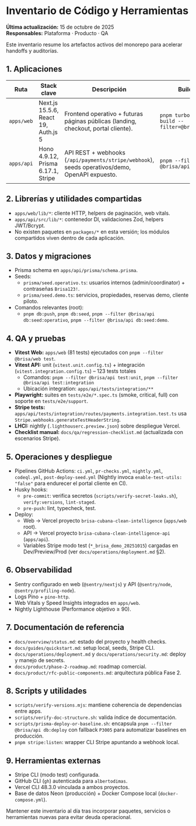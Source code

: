 # Inventario de Código y Herramientas

**Última actualización:** 15 de octubre de 2025  
**Responsables:** Plataforma · Producto · QA

Este inventario resume los artefactos activos del monorepo para acelerar handoffs y auditorías.

## 1. Aplicaciones

| Ruta       | Stack clave                         | Descripción                                                                                    | Build                                      |
| ---------- | ----------------------------------- | ---------------------------------------------------------------------------------------------- | ------------------------------------------ |
| `apps/web` | Next.js 15.5.6, React 19, Auth.js 5 | Frontend operativo + futuras páginas públicas (landing, checkout, portal cliente).             | `pnpm turbo run build --filter=@brisa/web` |
| `apps/api` | Hono 4.9.12, Prisma 6.17.1, Stripe  | API REST + webhooks (`/api/payments/stripe/webhook`), seeds operativos/demo, OpenAPI expuesto. | `pnpm --filter @brisa/api build`           |

## 2. Librerías y utilidades compartidas

- `apps/web/lib/*`: cliente HTTP, helpers de paginación, web vitals.
- `apps/api/src/lib/*`: contenedor DI, validaciones Zod, helpers JWT/Bcrypt.
- No existen paquetes en `packages/*` en esta versión; los módulos compartidos viven dentro de cada aplicación.

## 3. Datos y migraciones

- Prisma schema en `apps/api/prisma/schema.prisma`.
- Seeds:
  - `prisma/seed.operativo.ts`: usuarios internos (admin/coordinator) + contraseñas `Brisa123!`.
  - `prisma/seed.demo.ts`: servicios, propiedades, reservas demo, cliente piloto.
- Comandos relevantes (root):
  - `pnpm db:push`, `pnpm db:seed`, `pnpm --filter @brisa/api db:seed:operativo`, `pnpm --filter @brisa/api db:seed:demo`.

## 4. QA y pruebas

- **Vitest Web:** `apps/web` (81 tests) ejecutados con `pnpm --filter @brisa/web test`.
- **Vitest API:** unit (`vitest.unit.config.ts`) + integración (`vitest.integration.config.ts`) – 123 tests totales
  - Comandos: `pnpm --filter @brisa/api test:unit`, `pnpm --filter @brisa/api test:integration`
  - Ubicación integration: `apps/api/tests/integration/**`
- **Playwright:** suites en `tests/e2e/*.spec.ts` (smoke, critical, full) con soporte en `tests/e2e/support`.
- **Stripe tests:** `apps/api/tests/integration/routes/payments.integration.test.ts` usa `Stripe.webhooks.generateTestHeaderString`.
- **LHCI:** nightly (`.lighthouserc.preview.json`) sobre despliegue Vercel.
- **Checklist manual:** `docs/qa/regression-checklist.md` (actualizada con escenarios Stripe).

## 5. Operaciones y despliegue

- Pipelines GitHub Actions: `ci.yml`, `pr-checks.yml`, `nightly.yml`, `codeql.yml`, `post-deploy-seed.yml` (Nightly invoca `enable-test-utils: "false"` para endurecer el portal cliente en CI).
- Husky hooks:
  - `pre-commit`: verifica secretos (`scripts/verify-secret-leaks.sh`), `verify:versions`, `lint-staged`.
  - `pre-push`: lint, typecheck, test.
- Deploy:
  - Web → Vercel proyecto `brisa-cubana-clean-intelligence` (`apps/web` root).
  - API → Vercel proyecto `brisa-cubana-clean-intelligence-api` (`apps/api`).
  - Variables Stripe modo test (`*_brisa_demo_20251015`) cargadas en Dev/Preview/Prod (ver `docs/operations/deployment.md` §2).

## 6. Observabilidad

- Sentry configurado en web (`@sentry/nextjs`) y API (`@sentry/node`, `@sentry/profiling-node`).
- Logs Pino + `pino-http`.
- Web Vitals y Speed Insights integrados en `apps/web`.
- Nightly Lighthouse (Performance objetivo ≥ 90).

## 7. Documentación de referencia

- `docs/overview/status.md`: estado del proyecto y health checks.
- `docs/guides/quickstart.md`: setup local, seeds, Stripe CLI.
- `docs/operations/deployment.md` y `docs/operations/security.md`: deploy y manejo de secrets.
- `docs/product/phase-2-roadmap.md`: roadmap comercial.
- `docs/product/rfc-public-components.md`: arquitectura pública Fase 2.

## 8. Scripts y utilidades

- `scripts/verify-versions.mjs`: mantiene coherencia de dependencias entre apps.
- `scripts/verify-doc-structure.sh`: valida índice de documentación.
- `scripts/prisma-deploy-or-baseline.sh`: encapsula `pnpm --filter @brisa/api db:deploy` con fallback `P3005` para automatizar baselines en producción.
- `pnpm stripe:listen`: wrapper CLI Stripe apuntando a webhook local.

## 9. Herramientas externas

- Stripe CLI (modo test) configurada.
- GitHub CLI (`gh`) autenticada para `albertodimas`.
- Vercel CLI 48.3.0 vinculada a ambos proyectos.
- Base de datos Neon (producción) + Docker Compose local (`docker-compose.yml`).

Mantener este inventario al día tras incorporar paquetes, servicios o herramientas nuevas para evitar deuda operacional.
